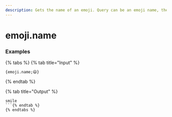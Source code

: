 ```yaml
---
description: Gets the name of an emoji. Query can be an emoji name, the emoji itself or a keyword.
---
```


# emoji.name <query>

### Examples

{% tabs %}
{% tab title="Input" %}
```text
{emoji.name;😄}
```
{% endtab %}

{% tab title="Output" %}
```text
smile
```{% endtab %}
{% endtabs %}
